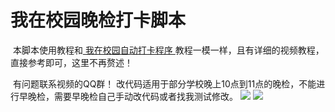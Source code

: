 # 我在校园晚检打卡脚本

​		本脚本使用教程和[ 我在校园自动打卡程序 ](https://github.com/bean661/WoZaiXiaoYuanPuncher)教程一模一样，且有详细的视频教程，直接参考即可，这里不再赘述！

​		有问题联系视频的QQ群！ 
改代码适用于部分学校晚上10点到11点的晚检，不能进行早晚检，需要早晚检自己手动改代码或者找我测试修改。
![](https://gitee.com/Bean6560/images/raw/master/typora/QQ%E5%9B%BE%E7%89%8720220311233502.jpg)
![](https://gitee.com/Bean6560/images/raw/master/typora/QQ%E5%9B%BE%E7%89%8720220417221246.jpg)
